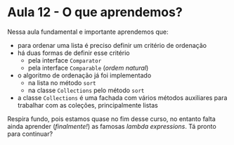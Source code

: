 # Aula 12 - O que aprendemos?

Nessa aula fundamental e importante aprendemos que:

- para ordenar uma lista é preciso definir um critério de ordenação
- há duas formas de definir esse critério
    - pela interface `Comparator`
    - pela interface `Comparable` (*ordem natural*)
- o algoritmo de ordenação já foi implementado
    - na lista no método `sort`
    - na classe `Collections` pelo método `sort`
- a classe `Collections` é uma fachada com vários métodos auxiliares para trabalhar com as coleções, principalmente listas

Respira fundo, pois estamos quase no fim desse curso, no entanto falta ainda aprender (*finalmente!*) as famosas *lambda expressions*. Tá pronto para continuar?